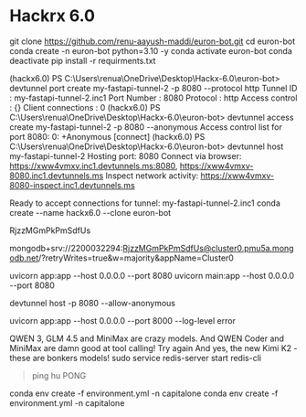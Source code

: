 # Hackrx 6.0
git clone https://github.com/renu-aayush-maddi/euron-bot.git
cd euron-bot
conda create -n euron-bot python=3.10 -y
conda activate euron-bot
conda deactivate
pip install -r requirments.txt

(hackx6.0) PS C:\Users\renua\OneDrive\Desktop\Hackx-6.0\euron-bot> devtunnel port create my-fastapi-tunnel-2 -p 8080 --protocol http
Tunnel ID             : my-fastapi-tunnel-2.inc1
Port Number           : 8080
Protocol              : http
Access control        : {}
Client connections    : 0
(hackx6.0) PS C:\Users\renua\OneDrive\Desktop\Hackx-6.0\euron-bot> devtunnel access create my-fastapi-tunnel-2 -p 8080 --anonymous
Access control list for port 8080:
 0: +Anonymous [connect]
(hackx6.0) PS C:\Users\renua\OneDrive\Desktop\Hackx-6.0\euron-bot> devtunnel host my-fastapi-tunnel-2
Hosting port: 8080
Connect via browser: https://xww4vmxv.inc1.devtunnels.ms:8080, https://xww4vmxv-8080.inc1.devtunnels.ms
Inspect network activity: https://xww4vmxv-8080-inspect.inc1.devtunnels.ms

Ready to accept connections for tunnel: my-fastapi-tunnel-2.inc1
conda create --name hackx6.0 --clone euron-bot 

















RjzzMGmPkPmSdfUs


mongodb+srv://2200032294:RjzzMGmPkPmSdfUs@cluster0.pmu5a.mongodb.net/?retryWrites=true&w=majority&appName=Cluster0







uvicorn app:app --host 0.0.0.0 --port 8080
uvicorn main:app --host 0.0.0.0 --port 8080

devtunnel host -p 8080 --allow-anonymous


uvicorn app:app --host 0.0.0.0 --port 8000 --log-level error

QWEN 3, GLM 4.5 and MiniMax are crazy models. And QWEN Coder and MiniMax are damn good at tool calling! Try again 
And yes, the new Kimi K2 - these are bonkers models!
sudo service redis-server start
redis-cli
> ping
hu
PONG



conda env create -f environment.yml -n capitalone
conda env create -f environment.yml -n capitalone